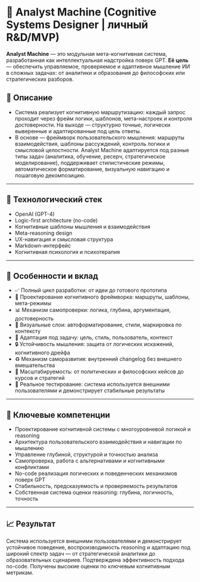 # 🧠 Analyst Machine (Cognitive Systems Designer | личный R&D/MVP)

**Analyst Machine** — это модульная мета-когнитивная система, разработанная как интеллектуальная надстройка поверх GPT. **Её цель** — обеспечить управляемое, проверяемое и адаптивное мышление ИИ в сложных задачах: от аналитики и образования до философских или стратегических разборов.

## 📝 Описание
- Система реализует когнитивную маршрутизацию: каждый запрос проходит через фрейм логики, шаблонов, мета-настроек и контроля достоверности. На выходе — структурно точные, логически выверенные и адаптированные под цель ответы.
- В основе — фреймворк пользовательского мышления: маршруты взаимодействия, шаблоны рассуждений, контроль логики и смысловой целостности. Analyst Machine адаптируется под разные типы задач (аналитика, обучение, ресерч, стратегическое моделирование), поддерживает стилистические режимы, автоматическое форматирование, визуальную навигацию и пошаговую декомпозицию.

---

## 🧰 Технологический стек

- OpenAI (GPT-4)
- Logic-first architecture (no-code)
- Когнитивные шаблоны мышления и взаимодействия
- Meta-reasoning design
- UX-навигация и смысловая структура
- Markdown-интерфейс
- Когнитивная психология и психотерапия

---

## 🔧 Особенности и вклад

- ✅ Полный цикл разработки: от идеи до готового прототипа
- 🧠 Проектирование когнитивного фреймворка: маршруты, шаблоны, мета-режимы
- 📊 Механизм самопроверки: логика, глубина, аргументация, достоверность
- 🎨 Визуальные слои: автоформатирование, стили, маркировка по контексту
- 🔀 Адаптация под задачу: цель, стиль, пользователь, контекст
- 🔒 Устойчивость мышления: защита от логических искажений, когнитивного дрейфа
- ♻️ Механизм саморазвития: внутренний changelog без внешнего вмешательства
- 🧩 Масштабируемость: от политических и философских кейсов до курсов и стратегий
- 🧪 Реальное тестирование: система используется внешними пользователями и демонстрирует стабильные результаты

---

## 🧠 Ключевые компетенции

- Проектирование когнитивной системы с многоуровневой логикой и reasoning
- Архитектура пользовательского взаимодействия и навигации по мышлению
- Управление глубиной, структурой и точностью анализа
- Самопроверка, работа с альтернативами и когнитивными конфликтами
- No-code реализация логических и поведенческих механизмов поверх GPT
- Стабильность, предсказуемость и проверяемость результатов
- Собственная система оценки reasoning: глубина, логичность, точность

---

## 📈 Результат

Система используется внешними пользователями и демонстрирует устойчивое поведение, воспроизводимость reasoning и адаптацию под широкий спектр задач — от стратегической аналитики до образовательных сценариев. Подтверждена эффективность подхода no-code. Получены высокие оценки по ключевым когнитивным метрикам.
